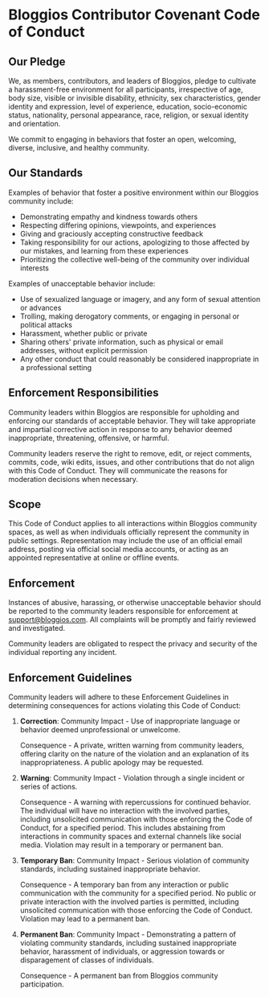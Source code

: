 # Bloggios Contributor Covenant Code of Conduct

## Our Pledge

We, as members, contributors, and leaders of Bloggios, pledge to cultivate a harassment-free environment for all
participants, irrespective of age, body size, visible or invisible disability, ethnicity, sex characteristics, gender
identity and expression, level of experience, education, socio-economic status, nationality, personal appearance, race,
religion, or sexual identity and orientation.

We commit to engaging in behaviors that foster an open, welcoming, diverse, inclusive, and healthy community.

## Our Standards

Examples of behavior that foster a positive environment within our Bloggios community include:

- Demonstrating empathy and kindness towards others
- Respecting differing opinions, viewpoints, and experiences
- Giving and graciously accepting constructive feedback
- Taking responsibility for our actions, apologizing to those affected by our mistakes, and learning from these
  experiences
- Prioritizing the collective well-being of the community over individual interests

Examples of unacceptable behavior include:

- Use of sexualized language or imagery, and any form of sexual attention or advances
- Trolling, making derogatory comments, or engaging in personal or political attacks
- Harassment, whether public or private
- Sharing others' private information, such as physical or email addresses, without explicit permission
- Any other conduct that could reasonably be considered inappropriate in a professional setting

## Enforcement Responsibilities

Community leaders within Bloggios are responsible for upholding and enforcing our standards of acceptable behavior. They
will take appropriate and impartial corrective action in response to any behavior deemed inappropriate, threatening,
offensive, or harmful.

Community leaders reserve the right to remove, edit, or reject comments, commits, code, wiki edits, issues, and other
contributions that do not align with this Code of Conduct. They will communicate the reasons for moderation decisions
when necessary.

## Scope

This Code of Conduct applies to all interactions within Bloggios community spaces, as well as when individuals
officially represent the community in public settings. Representation may include the use of an official email address,
posting via official social media accounts, or acting as an appointed representative at online or offline events.

## Enforcement

Instances of abusive, harassing, or otherwise unacceptable behavior should be reported to the community leaders
responsible for enforcement at [support@bloggios.com](mailto:support@bloggios.com). All complaints will be promptly
and fairly reviewed and investigated.

Community leaders are obligated to respect the privacy and security of the individual reporting any incident.

## Enforcement Guidelines

Community leaders will adhere to these Enforcement Guidelines in determining consequences for actions violating this
Code of Conduct:

1. **Correction**: Community Impact - Use of inappropriate language or behavior deemed unprofessional or unwelcome.

   Consequence - A private, written warning from community leaders, offering clarity on the nature of the violation and
   an explanation of its inappropriateness. A public apology may be requested.

2. **Warning**: Community Impact - Violation through a single incident or series of actions.

   Consequence - A warning with repercussions for continued behavior. The individual will have no interaction with the
   involved parties, including unsolicited communication with those enforcing the Code of Conduct, for a specified
   period. This includes abstaining from interactions in community spaces and external channels like social media.
   Violation may result in a temporary or permanent ban.

3. **Temporary Ban**: Community Impact - Serious violation of community standards, including sustained inappropriate
   behavior.

   Consequence - A temporary ban from any interaction or public communication with the community for a specified period.
   No public or private interaction with the involved parties is permitted, including unsolicited communication with
   those enforcing the Code of Conduct. Violation may lead to a permanent ban.

4. **Permanent Ban**: Community Impact - Demonstrating a pattern of violating community standards, including sustained
   inappropriate behavior, harassment of individuals, or aggression towards or disparagement of classes of individuals.

   Consequence - A permanent ban from Bloggios community participation.